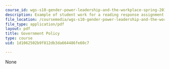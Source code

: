 ```yaml
---
course_id: wgs-s10-gender-power-leadership-and-the-workplace-spring-2014
description: Example of student work for a reading response assignment.
file_location: /coursemedia/wgs-s10-gender-power-leadership-and-the-workplace-spring-2014/1d1062502b9f812db3da664486fe60c7_MITWGS_S10S14_ses15_pap.pdf
file_type: application/pdf
layout: pdf
title: Government Policy
type: course
uid: 1d1062502b9f812db3da664486fe60c7

---
```

None